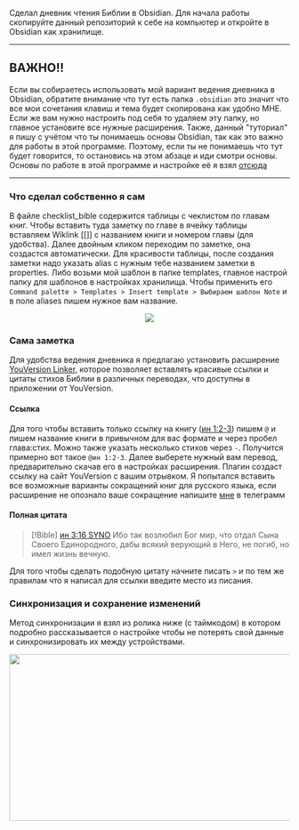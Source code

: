 Сделал дневник чтения Библии в Obsidian.
Для начала работы скопируйте данный репозиторий к себе на компьютер и откройте в Obsidian как хранилище.

---
## ВАЖНО!!
Если вы собираетесь использовать мой вариант ведения дневника в Obsidian, обратите внимание что тут есть папка ```.obsidian``` это значит что все мои сочетания клавиш и тема будет скопирована как удобно МНЕ. Если же вам нужно настроить под себя то удаляем эту папку, но главное установите все нужные расширения. 
Также, данный "туториал" я пишу с учётом что ты понимаешь основы Obsidian, так как это важно для работы в этой программе. Поэтому, если ты не понимаешь что тут будет говорится, то остановись на этом абзаце и иди смотри основы.
Основы по работе в этой программе и настройке её я взял [отсюда](https://youtu.be/qtld4c_18xo?si=gx_jlWno7gRQG8Nc)

---
### Что сделал собственно я сам
В файле checklist_bible содержится таблицы с чеклистом по главам книг.
Чтобы вставить туда заметку по главе в ячейку таблицы вставляем Wiklink [[]] с названием книги и номером главы (для удобства). Далее двойным кликом переходим по заметке, она создастся автоматически.
Для красивости таблицы, после создания заметки надо указать alias с нужным тебе названием заметки в properties. Либо возьми мой шаблон в папке templates, главное настрой папку для шаблонов в настройках хранилища. Чтобы применить его
```Command palette > Templates > Insert template > Выбираем шаблон Note```
и в поле aliases пишем нужное вам название.
<p align="center">
  <img src="Media/table_alias.png">
</p>

### Сама заметка
Для удобства ведения дневника я предлагаю установить расширение [YouVersion Linker](obsidian://show-plugin?id=youversion-linker), которое позволяет вставлять красивые ссылки и цитаты стихов Библии в различных переводах, что доступны в приложении от YouVersion.
#### Ссылка
Для того чтобы вставить только ссылку на книгу ([ин 1:2-3](https://www.bible.com/bible/400/JHN.1.2-3)) пишем ```@``` и пишем название книги в привычном для вас формате и через пробел глава:стих. Можно также указать несколько стихов через ```-```. Получится примерно вот такое ```@ин 1:2-3```. Далее выберете нужный вам перевод, предварительно скачав его в настройках расширения. Плагин создаст ссылку на сайт YouVersion с вашим отрывком. Я попытался вставить все возможные варианты сокращений книг для русского языка, если расширение не опознало ваше сокращение напишите [мне](t.me/Qn0n4m3Q) в телеграмм
#### Полная цитата
>[!Bible] [ин 3:16 SYNO](https://www.bible.com/bible/400/JHN.3.16)
>Ибо так возлюбил Бог мир, что отдал Сына Своего Единородного, дабы всякий верующий в Него, не погиб, но имел жизнь вечную.

Для того чтобы сделать подобную цитату начните писать ```>``` и по тем же правилам что я написал для ссылки введите место из писания.

### Синхронизация и сохранение изменений

Метод синхронизации я взял из ролика ниже (с таймкодом) в котором подробно рассказывается о настройке чтобы не потерять свой данные и синхронизировать их между устройствами.
[<p align="center"><img src="https://img.youtube.com/vi/qtld4c_18xo/hqdefault.jpg" width="600" height="300"></p>](https://www.youtube.com/watch?v=qtld4c_18xo&t=2526)